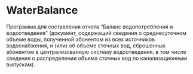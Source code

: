 # WaterBalance

Программа для составления отчета “Баланс водопотребления и водоотведения” (документ, содержащий сведения о среднесуточном объеме воды, полученной абонентом из всех источников водоснабжения, и (или) об объеме сточных вод, сброшенных абонентом в централизованную систему водоотведения, в том числе сведения о распределении объема сточных вод по канализационным выпускам).
